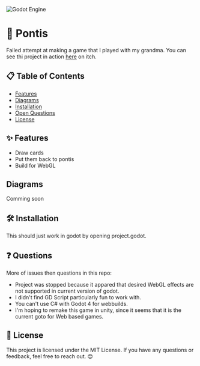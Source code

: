 ﻿![Godot Engine](https://img.shields.io/badge/GODOT-%23FFFFFF.svg?style=for-the-badge&logo=godot-engine)

# 🚀 Pontis  

Failed attempt at making a game that I played with my grandma.
You can see thi project in action [here](https://bigpupseg.itch.io/pontis) on itch.

## 📋 Table of Contents

- [Features](#features)
- [Diagrams](#diagrams)
- [Installation](#installation)
- [Open Questions](#questions)
- [License](#license)

## ✨ Features

- Draw cards
- Put them back to pontis
- Build for WebGL

## Diagrams

Comming soon

## 🛠️ Installation

This should just work in godot by opening project.godot. 

## ❓ Questions 
More of issues then questions in this repo:
- Project was stopped because it appared that desired WebGL effects are not supported in current version of godot. 
- I didn't find GD Script particularly fun to work with. 
- You can't use C# with Godot 4 for webbuilds.
- I'm hoping to remake this game in unity, since it seems that it is the current goto for Web based games.


## 📄 License

This project is licensed under the MIT License. If you have any questions or feedback, feel free to reach out. 😊
